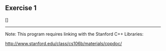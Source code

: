 Exercise 1
---------- 

[]

---

Note: This program requires linking with the Stanford C++ Libraries:

http://www.stanford.edu/class/cs106b/materials/cppdoc/